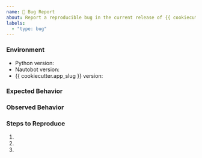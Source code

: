 ```yaml
---
name: 🐛 Bug Report
about: Report a reproducible bug in the current release of {{ cookiecutter.app_slug }}
labels:
  - "type: bug"
---
```


### Environment
* Python version:  <!-- Example: 3.11.4 -->
* Nautobot version:  <!-- Example: {{ min_nautobot_version }} -->
* {{ cookiecutter.app_slug }} version:  <!-- Example: 1.0.0 -->

<!-- What did you expect to happen? -->
### Expected Behavior


<!-- What happened instead? -->
### Observed Behavior

<!--
    Describe in detail the exact steps that someone else can take to reproduce
    this bug using the current release.
-->
### Steps to Reproduce
1.
2.
3.

